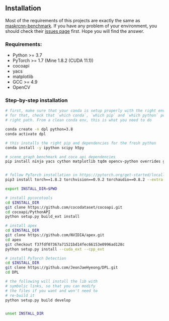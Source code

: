 ## Installation

Most of the requirements of this projects are exactly the same as [maskrcnn-benchmark](https://github.com/facebookresearch/maskrcnn-benchmark). If you have any problem of your environment, you should check their [issues page](https://github.com/facebookresearch/maskrcnn-benchmark/issues) first. Hope you will find the answer.

### Requirements:
- Python >= 3.7
- PyTorch >= 1.7 (Mine 1.8.2 (CUDA 11.1))
- cocoapi
- yacs
- matplotlib
- GCC >= 4.9
- OpenCV


### Step-by-step installation

```bash
# first, make sure that your conda is setup properly with the right environment
# for that, check that `which conda`, `which pip` and `which python` points to the
# right path. From a clean conda env, this is what you need to do

conda create -n dpl python=3.8
conda activate dpl

# this installs the right pip and dependencies for the fresh python
conda install -y ipython scipy h5py

# scene_graph_benchmark and coco api dependencies
pip install ninja yacs cython matplotlib tqdm opencv-python overrides gpustat gitpython ipdb graphviz tensorboardx termcolor scikit-learn numpy==1.2


# follow PyTorch installation in https://pytorch.org/get-started/locally/
pip3 install torch==1.8.2 torchvision==0.9.2 torchaudio==0.8.2 --extra-index-url https://download.pytorch.org/whl/lts/1.8/cu111

export INSTALL_DIR=$PWD

# install pycocotools
cd $INSTALL_DIR
git clone https://github.com/cocodataset/cocoapi.git
cd cocoapi/PythonAPI
python setup.py build_ext install

# install apex
cd $INSTALL_DIR
git clone https://github.com/NVIDIA/apex.git
cd apex
git checkout f37fdf07367a71521bd14fec66153e0996ad128c
python setup.py install --cuda_ext --cpp_ext

# install PyTorch Detection
cd $INSTALL_DIR
git clone https://github.com/JeonJaeHyeong/DPL.git
cd DPL

# the following will install the lib with
# symbolic links, so that you can modify
# the files if you want and won't need to
# re-build it
python setup.py build develop


unset INSTALL_DIR

